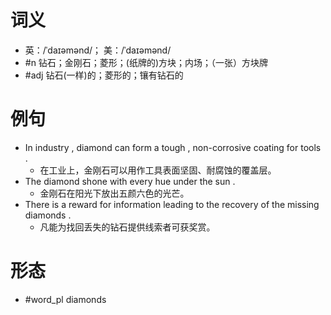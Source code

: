 # 词义
- 英：/ˈdaɪəmənd/； 美：/ˈdaɪəmənd/
- #n 钻石；金刚石；菱形；(纸牌的)方块；内场；（一张）方块牌
- #adj 钻石(一样)的；菱形的；镶有钻石的
# 例句
- In industry , diamond can form a tough , non-corrosive coating for tools .
	- 在工业上，金刚石可以用作工具表面坚固、耐腐蚀的覆盖层。
- The diamond shone with every hue under the sun .
	- 金刚石在阳光下放出五颜六色的光芒。
- There is a reward for information leading to the recovery of the missing diamonds .
	- 凡能为找回丢失的钻石提供线索者可获奖赏。
# 形态
- #word_pl diamonds
